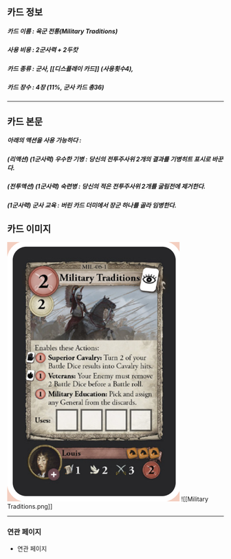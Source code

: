 ## 카드 정보
##### 카드 이름 : 육군 전통(Military Traditions)
##### 사용 비용 : 2군사력 + 2두캇
##### 카드 종류 : 군사, [[디스플레이 카드]] (사용횟수4), 
##### 카드 장수 : 4장 (11%, 군사 카드 총36)
---
## 카드 본문
##### 아래의 액션을 사용 가능하다 : 
##### (리액션) (1군사력) 우수한 기병 : 당신의 전투주사위 2개의 결과를 기병히트 표시로 바꾼다.
##### (전투액션) (1군사력) 숙련병 : 당신의 적은 전투주사위 2개를 굴림전에 제거한다.
##### (1군사력) 군사 교육 : 버린 카드 더미에서 장군 하나를 골라 임병한다.

## 카드 이미지
<img src="\Assets\Military Traditions.png"/>
![[Military Traditions.png]]

--- 

### 연관 페이지
- 연관 페이지
